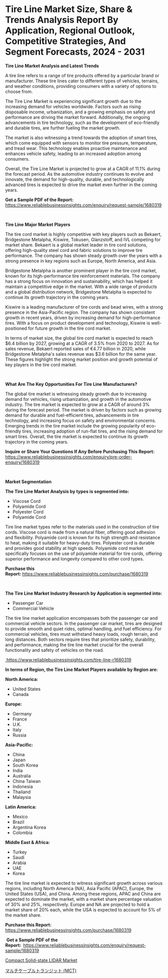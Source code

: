<p><h1>Tire Line Market Size, Share & Trends Analysis Report By Application, Regional Outlook, Competitive Strategies, And Segment Forecasts, 2024 - 2031</h1></p><p><strong>Tire Line Market Analysis and Latest Trends</strong></p>
<p><p>A tire line refers to a range of tire products offered by a particular brand or manufacturer. These tire lines cater to different types of vehicles, terrains, and weather conditions, providing consumers with a variety of options to choose from.</p><p>The Tire Line Market is experiencing significant growth due to the increasing demand for vehicles worldwide. Factors such as rising disposable income, urbanization, and a growing emphasis on safety and performance are driving the market forward. Additionally, the ongoing advancements in tire technology, such as the development of eco-friendly and durable tires, are further fueling the market growth.</p><p>The market is also witnessing a trend towards the adoption of smart tires, which come equipped with sensors to monitor tire pressure, temperature, and tread wear. This technology enables proactive maintenance and enhances vehicle safety, leading to an increased adoption among consumers.</p><p>Overall, the Tire Line Market is projected to grow at a CAGR of 11.1% during the forecast period. As the automotive industry continues to evolve and innovate, the demand for high-quality, durable, and technologically advanced tires is expected to drive the market even further in the coming years.</p></p>
<p><strong>Get a Sample PDF of the Report:&nbsp;</strong> <a href="https://www.reliablebusinessinsights.com/enquiry/request-sample/1680319">https://www.reliablebusinessinsights.com/enquiry/request-sample/1680319</a></p>
<p>&nbsp;</p>
<p><strong>Tire Line Major Market Players</strong></p>
<p><p>The tire cord market is highly competitive with key players such as Bekaert, Bridgestone Metalpha, Kiswire, Tokusen, Glanzstoff, and IVL competing for market share. Bekaert is a global market leader in tire cord solutions, offering high-quality steel cord and fabric solutions to improve tire performance. The company has shown steady growth over the years with a strong presence in key regions such as Europe, North America, and Asia.</p><p>Bridgestone Metalpha is another prominent player in the tire cord market, known for its high-performance tire reinforcement materials. The company has a strong focus on innovation and sustainability, which has helped it maintain a competitive edge in the market. With a wide range of products and a global distribution network, Bridgestone Metalpha is expected to continue its growth trajectory in the coming years.</p><p>Kiswire is a leading manufacturer of tire cords and bead wires, with a strong presence in the Asia-Pacific region. The company has shown consistent growth in recent years, driven by increasing demand for high-performance tires. With a focus on product development and technology, Kiswire is well-positioned for future growth in the tire cord market.</p><p>In terms of market size, the global tire cord market is expected to reach $6.4 billion by 2027, growing at a CAGR of 3.5% from 2020 to 2027. As for sales revenue, Bekaert reported sales of €4.77 billion in 2020, while Bridgestone Metalpha's sales revenue was $3.6 billion for the same year. These figures highlight the strong market position and growth potential of key players in the tire cord market.</p></p>
<p>&nbsp;</p>
<p><strong>What Are The Key Opportunities For Tire Line Manufacturers?</strong></p>
<p><p>The global tire market is witnessing steady growth due to increasing demand for vehicles, rising urbanization, and growth in the automotive industry. The tire market is expected to grow at a CAGR of around 3% during the forecast period. The market is driven by factors such as growing demand for durable and fuel-efficient tires, advancements in tire technology, and increasing focus on safety and environmental concerns. Emerging trends in the tire market include the growing popularity of eco-friendly tires, increasing adoption of run-flat tires, and the rising demand for smart tires. Overall, the tire market is expected to continue its growth trajectory in the coming years.</p></p>
<p><strong>Inquire or Share Your Questions If Any Before Purchasing This Report:</strong> <a href="https://www.reliablebusinessinsights.com/enquiry/pre-order-enquiry/1680319">https://www.reliablebusinessinsights.com/enquiry/pre-order-enquiry/1680319</a></p>
<p>&nbsp;</p>
<p><strong>Market Segmentation</strong></p>
<p><strong>The Tire Line Market Analysis by types is segmented into:</strong></p>
<p><ul><li>Viscose Cord</li><li>Polyamide Cord</li><li>Polyester Cord</li><li>Polyamide Cord</li></ul></p>
<p><p>Tire line market types refer to the materials used in the construction of tire cords. Viscose cord is made from a natural fiber, offering good adhesion and flexibility. Polyamide cord is known for its high strength and resistance to heat, making it suitable for heavy-duty tires. Polyester cord is durable and provides good stability at high speeds. Polyamide cord market specifically focuses on the use of polyamide material for tire cords, offering superior performance and longevity compared to other cord types.</p></p>
<p><strong>Purchase this Report:&nbsp;</strong><a href="https://www.reliablebusinessinsights.com/purchase/1680319">https://www.reliablebusinessinsights.com/purchase/1680319</a></p>
<p>&nbsp;</p>
<p><strong>The Tire Line Market Industry Research by Application is segmented into:</strong></p>
<p><ul><li>Passenger Car</li><li>Commercial Vehicle</li></ul></p>
<p><p>The tire line market application encompasses both the passenger car and commercial vehicle sectors. In the passenger car market, tires are designed to provide smooth and quiet rides, optimal handling, and fuel efficiency. For commercial vehicles, tires must withstand heavy loads, rough terrain, and long distances. Both sectors require tires that prioritize safety, durability, and performance, making the tire line market crucial for the overall functionality and safety of vehicles on the road.</p></p>
<p><a href="https://www.reliablebusinessinsights.com/tire-line-r1680319">&nbsp;https://www.reliablebusinessinsights.com/tire-line-r1680319</a></p>
<p><strong>In terms of Region, the Tire Line Market Players available by Region are:</strong></p>
<p>
    <p> <strong> North America: </strong>
        <ul>
            <li>United States</li>
            <li>Canada</li>
        </ul>
        </p> 
    <p> <strong> Europe: </strong>
        <ul>
            <li>Germany</li>
            <li>France</li>
            <li>U.K.</li>
            <li>Italy</li>
            <li>Russia</li>
        </ul>
        </p> 
    <p> <strong> Asia-Pacific: </strong>
        <ul>
            <li>China</li>
            <li>Japan</li>
            <li>South Korea</li>
            <li>India</li>
            <li>Australia</li>
            <li>China Taiwan</li>
            <li>Indonesia</li>
            <li>Thailand</li>
            <li>Malaysia</li>
        </ul>
        </p> 
    <p> <strong> Latin America: </strong>
        <ul>
            <li>Mexico</li>
            <li>Brazil</li>
            <li>Argentina Korea</li>
            <li>Colombia</li>
        </ul>
        </p> 
    <p> <strong> Middle East & Africa: </strong>
        <ul>
            <li>Turkey</li>
            <li>Saudi</li>
            <li>Arabia</li>
            <li>UAE</li>
            <li>Korea</li>
        </ul>
    </p>
    </p>
<p><p>The tire line market is expected to witness significant growth across various regions, including North America (NA), Asia Pacific (APAC), Europe, the United States (USA), and China. Among these regions, APAC and China are expected to dominate the market, with a market share percentage valuation of 30% and 25%, respectively. Europe and NA are projected to hold a market share of 20% each, while the USA is expected to account for 5% of the market share.</p></p>
<p><strong>Purchase this Report: </strong><a href="https://www.reliablebusinessinsights.com/purchase/1680319">https://www.reliablebusinessinsights.com/purchase/1680319</a></p>
<p>&nbsp;<strong>Get a Sample PDF of the Report:&nbsp;&nbsp;</strong><a href="https://www.reliablebusinessinsights.com/enquiry/request-sample/1680319">https://www.reliablebusinessinsights.com/enquiry/request-sample/1680319</a></p>
<p><strong></strong></p>
<p><p><a href="https://issuu.com/reportprime-2/docs/compact-solid-state-lidar-market-size-2030.pptx">Compact Solid-state LIDAR Market</a></p><p><a href="https://github.com/oqoeusbvpadwjs08/Market-Research-Report-List-2/blob/main/8567748108265.md">マルチケーブルトランジット (MCT)</a></p></p>